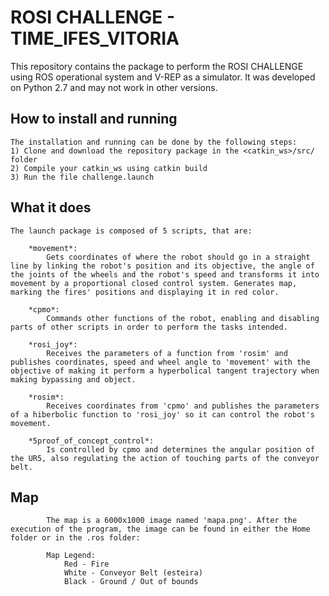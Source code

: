 # ROSI CHALLENGE - TIME_IFES_VITORIA
This repository contains the package to perform the ROSI CHALLENGE using ROS operational system and V-REP as a simulator. It was developed on Python 2.7 and may not work in other versions.

## How to install and running
	The installation and running can be done by the following steps:		
	1) Clone and download the repository package in the <catkin_ws>/src/ folder
	2) Compile your catkin_ws using catkin build
	3) Run the file challenge.launch

## What it does
	The launch package is composed of 5 scripts, that are:

		*movement*:
			Gets coordinates of where the robot should go in a straight line by linking the robot's position and its objective, the angle of the joints of the wheels and the robot's speed and transforms it into movement by a proportional closed control system. Generates map, marking the fires' positions and displaying it in red color.
		
		*cpmo*:
			Commands other functions of the robot, enabling and disabling parts of other scripts in order to perform the tasks intended.

		*rosi_joy*:
			Receives the parameters of a function from 'rosim' and publishes coordinates, speed and wheel angle to 'movement' with the objective of making it perform a hyperbolical tangent trajectory when making bypassing and object.

		*rosim*:
			Receives coordinates from 'cpmo' and publishes the parameters of a hiberbolic function to 'rosi_joy' so it can control the robot's movement.

		*5proof_of_concept_control*:
			Is controlled by cpmo and determines the angular position of the UR5, also regulating the action of touching parts of the conveyor belt.
## Map
			The map is a 6000x1000 image named 'mapa.png'. After the execution of the program, the image can be found in either the Home folder or in the .ros folder:
		
			Map Legend:
				Red - Fire 
				White - Conveyor Belt (esteira)
				Black - Ground / Out of bounds

		
